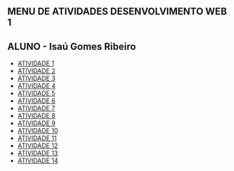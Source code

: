 ## MENU DE ATIVIDADES DESENVOLVIMENTO WEB 1 
## ALUNO - Isaú Gomes Ribeiro 
- [ATIVIDADE 1 ](https://isaugomes.github.io/atividade01-Web1-/)
- [ATIVIDADE 2 ](https://isaugomes.github.io/atividade-2-Web1/)
- [ATIVIDADE 3 ](https://isaugomes.github.io/atividade-3-Web1/)
- [ATIVIDADE 4 ]( https://isaugomes.github.io/atividade-4-Web1/)
- [ATIVIDADE 5 ](https://isaugomes.github.io/atividade-5--web1/)
- [ATIVIDADE 6 ](https://isaugomes.github.io/atividade---6---Web1/)
- [ATIVIDADE 7 ](https://isaugomes.github.io/atividade-7-Web1/)
- [ATIVIDADE 8 ](https://isaugomes.github.io/Atividade-8-Web1/)
- [ATIVIDADE 9 ]( https://isaugomes.github.io/Atividade-9-Web1/)
- [ATIVIDADE 10 ](https://isaugomes.github.io/Atividade-10-Web1/)
- [ATIVIDADE 11 ](https://isaugomes.github.io/Atividade-11-Web1/)
- [ATIVIDADE 12 ](https://isaugomes.github.io/Atividade-12-Web1/)
- [ATIVIDADE 13 ]()
- [ATIVIDADE 14 ]()
